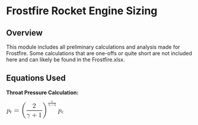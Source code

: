 # Frostfire Rocket Engine Sizing

## Overview
This module includes all preliminary calculations and analysis made for Frostfire. Some calculations that are one-offs or quite short are not included here and can likely be found in the Frostfire.xlsx. 

## Equations Used

**Throat Pressure Calculation:**

![Throat Pressure Equation](images/throat_pressure_eq.png)
